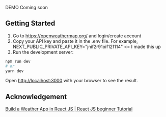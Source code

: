 DEMO Coming soon

## Getting Started

1. Go to https://openweathermap.org/ and login/create account
2. Copy your API key and paste it in the .env file. For example, NEXT_PUBLIC_PRIVATE_API_KEY="jnif2r91oif12f114" <= I made this up
3. Run the development server:

```bash
npm run dev
# or
yarn dev
```

Open [http://localhost:3000](http://localhost:3000) with your browser to see the result.

## Acknowledgement

<a href="https://www.youtube.com/watch?v=GuA0_Z1llYU">Build a Weather App in React JS | React JS beginner Tutorial</a>

